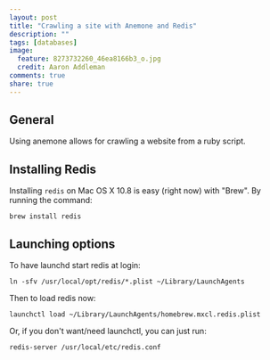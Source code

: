 ```yaml
---
layout: post
title: "Crawling a site with Anemone and Redis"
description: ""
tags: [databases]
image:
  feature: 8273732260_46ea8166b3_o.jpg
  credit: Aaron Addleman
comments: true
share: true
---
```


## General

Using anemone allows for crawling a website from a ruby script.

## Installing Redis

Installing `redis` on Mac OS X 10.8 is easy (right now) with "Brew". By running the command:

    brew install redis

## Launching options

To have launchd start redis at login:

    ln -sfv /usr/local/opt/redis/*.plist ~/Library/LaunchAgents

Then to load redis now:

    launchctl load ~/Library/LaunchAgents/homebrew.mxcl.redis.plist

Or, if you don't want/need launchctl, you can just run:

    redis-server /usr/local/etc/redis.conf
